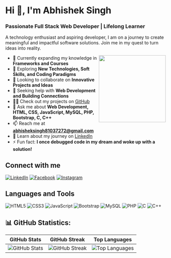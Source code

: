 # Hi 👋, I'm Abhishek Singh

### Passionate Full Stack Web Developer | Lifelong Learner

A technology enthusiast and aspiring developer, I am on a journey to create meaningful and impactful software solutions. Join me in my quest to turn ideas into reality.

<img align="right" src="https://raw.githubusercontent.com/akshitagupta15june/akshitagupta15june/master/200w.webp" width="210px">

- 🔭 Currently expanding my knowledge in **Frameworks and Courses**
- 🌱 Exploring **New Technologies, Soft Skills, and Coding Paradigms**
- 👯 Looking to collaborate on **Innovative Projects and Ideas**
- 🤝 Seeking help with **Web Development and Building Connections**
- 👨‍💻 Check out my projects on [GitHub](https://github.com/Abhisheksingh0303?tab=repositories)
- 💬 Ask me about **Web Development, HTML, CSS, JavaScript, MySQL, PHP, Bootstrap, C, C++**
- 📫 Reach me at **abhisheksingh81037272@gmail.com**
- 📄 Learn about my journey on [LinkedIn](https://www.linkedin.com/in/abhishek-singh-531889240/)
- ⚡ Fun fact: **I once debugged code in my dream and woke up with a solution!**

## Connect with me
[![LinkedIn](https://img.shields.io/badge/LinkedIn-Abhishek%20Singh-blue)](https://linkedin.com/in/abhishek-singh-531889240)
[![Facebook](https://img.shields.io/badge/Facebook-Abhishek-blue)](https://fb.com/ab.abhishek.1806)
[![Instagram](https://img.shields.io/badge/Instagram-shekabhi_03-orange)](https://instagram.com/shekabhi_03)

## Languages and Tools
![HTML5](https://img.shields.io/badge/HTML5-%23E34F26.svg)
![CSS3](https://img.shields.io/badge/CSS3-%231572B6.svg)
![JavaScript](https://img.shields.io/badge/JavaScript-%23F7DF1E.svg)
![Bootstrap](https://img.shields.io/badge/Bootstrap-%23563D7C.svg)
![MySQL](https://img.shields.io/badge/MySQL-%2314354C.svg)
![PHP](https://img.shields.io/badge/PHP-%23777BB4.svg)
![C](https://img.shields.io/badge/C-%2300599C.svg)
![C++](https://img.shields.io/badge/C++-%2300599C.svg)


## 📊 GitHub Statistics:

| GitHub Stats | GitHub Streak | Top Languages |
| --- | --- | --- |
| ![GitHub Stats](https://github-readme-stats.vercel.app/api?username=Abhisheksingh0303&theme=radical&hide_border=false&include_all_commits=false&count_private=false) | ![GitHub Streak](https://github-readme-streak-stats.herokuapp.com/?user=Abhisheksingh0303&theme=radical&hide_border=false) | ![Top Languages](https://github-readme-stats.vercel.app/api/top-langs/?username=Abhisheksingh0303&theme=radical&hide_border=false&layout=compact) |
